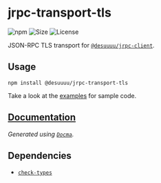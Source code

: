 # jrpc-transport-tls

![npm](https://img.shields.io/npm/v/@desuuuu/jrpc-transport-tls.svg) ![Size](https://img.shields.io/github/languages/code-size/desuuuu/jrpc-transport-tls.svg) ![License](https://img.shields.io/github/desuuuu/jrpc-transport-tls.svg)

JSON-RPC TLS transport for [`@desuuuu/jrpc-client`](https://www.npmjs.com/package/@desuuuu/jrpc-client).

## Usage

```
npm install @desuuuu/jrpc-transport-tls
```

Take a look at the [examples](examples) for sample code.

## [Documentation](https://docs.desuuuu.com/jrpc-transport-tls)

*Generated using [`Docma`](https://github.com/onury/docma).*

## Dependencies

* [`check-types`](https://gitlab.com/philbooth/check-types.js)
